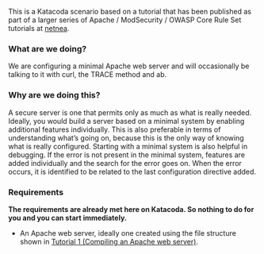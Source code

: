 This is a Katacoda scenario based on a tutorial that has been published as part of a larger series of Apache / ModSecurity / OWASP Core Rule Set tutorials at [netnea](https://netnea.com/apache-tutorials).

### What are we doing?

We are configuring a minimal Apache web server and will occasionally be talking to it with curl, the TRACE method and ab.

### Why are we doing this?

A secure server is one that permits only as much as what is really needed. Ideally, you would build a server based on a minimal system by enabling additional features individually. This is also preferable in terms of understanding what’s going on, because this is the only way of knowing what is really configured.
Starting with a minimal system is also helpful in debugging. If the error is not present in the minimal system, features are added individually and the search for the error goes on. When the error occurs, it is identified to be related to the last configuration directive added.

### Requirements

**The requirements are already met here on Katacoda. So nothing to do for you and you can start immediately.**

* An Apache web server, ideally one created using the file structure shown in [Tutorial 1 (Compiling an Apache web server)](https://www.netnea.com/cms/apache-tutorial-1_compiling-apache).

